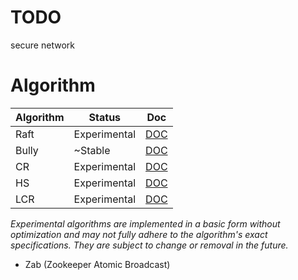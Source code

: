 # TODO
secure network


# Algorithm
| Algorithm | Status       | Doc                        |
|-----------|--------------|----------------------------|
| Raft      | Experimental | [DOC](pkg/raft/README.md)  |
| Bully     | ~Stable      | [DOC](pkg/bully/README.md) |
| CR        | Experimental | [DOC](pkg/cr/README.md)    |
| HS        | Experimental | [DOC](pkg/hs/README.md)    |
| LCR       | Experimental | [DOC](pkg/lcr/README.md)   |

*Experimental algorithms are implemented in a basic form without optimization and may not fully adhere to the algorithm's exact specifications. They are subject to change or removal in the future.*

* Zab (Zookeeper Atomic Broadcast)